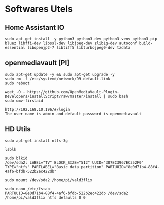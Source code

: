 # Softwares Utels

## Home Assistant IO

    sudo apt-get install -y python3 python3-dev python3-venv python3-pip bluez libffi-dev libssl-dev libjpeg-dev zlib1g-dev autoconf build-essential libopenjp2-7 libtiff5 libturbojpeg0-dev tzdata

## openmediavault [PI]

    sudo apt-get update -y && sudo apt-get upgrade -y
    sudo rm -f /etc/systemd/network/99-default.link
    sudo reboot

    wget -O - https://github.com/OpenMediaVault-Plugin-Developers/installScript/raw/master/install | sudo bash
    sudo omv-firstaid
    
    http://192.168.10.196/#/login
    The user name is admin and default password is openmediavault

## HD Utils

    sudo apt-get install ntfs-3g
    
    lsblk 

    sudo blkid
    /dev/sda2: LABEL="TV" BLOCK_SIZE="512" UUID="307EC3967EC352F0" TYPE="ntfs" PARTLABEL="Basic data partition" PARTUUID="8e0d71b4-88f4-4af6-bfdb-522b2ec422db"  

    sudo mount /dev/sda2 /home/pi/vald3flix
    
    sudo nano /etc/fstab    
    PARTUUID=8e0d71b4-88f4-4af6-bfdb-522b2ec422db /dev/sda2 /home/pi/vald3flix ntfs defaults 0 0
